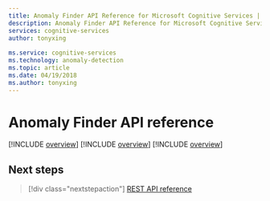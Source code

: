 ```yaml
--- 
title: Anomaly Finder API Reference for Microsoft Cognitive Services | Microsoft Docs 
description: Anomaly Finder API Reference for Microsoft Cognitive Services. 
services: cognitive-services 
author: tonyxing
 
ms.service: cognitive-services 
ms.technology: anomaly-detection 
ms.topic: article
ms.date: 04/19/2018 
ms.author: tonyxing
--- 
```


# Anomaly Finder API reference

[!INCLUDE [overview](./includes/overview.md)]
[!INCLUDE [overview](./includes/definitions.md)]
[!INCLUDE [overview](./includes/paths.md)]

## Next steps

> [!div class="nextstepaction"]
> [REST API reference](https://dev.labs.cognitive.microsoft.com/docs/services/anomaly-detection/operations/post-anomalydetection)
